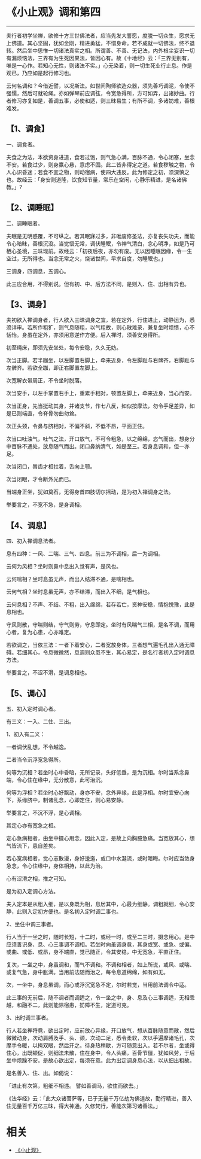 
# 《小止观》调和第四

------

夫行者初学坐禅，欲修十方三世佛法者，应当先发大誓愿，度脱一切众生，愿求无上佛道。其心坚固，犹如金刚，精进勇猛，不惜身命。若不成就一切佛法，终不退转。然后坐中思惟一切诸法真实之相。所谓善、不善、无记法，内外根尘妄识一切有漏烦恼法，三界有为生死因果法，皆因心有。故《十地经》云：「三界无别有，唯是一心作。若知心无性，则诸法不实。」心无染着，则一切生死业行止息。作是观已，乃应如是起行修习也。

云何名调和？今借近譬，以况斯法。如世间陶师欲造众器，须先善巧调泥，令使不强懦，然后可就轮绳。亦如弹琴前应调弦，令宽急得所，方可如弄，出诸妙曲。行者修习亦复如是，善调五事，必使和适，则三昧易生；有所不调，多诸妨难，善根难发。

## 【1、调食】

一、调食者。

夫食之为法，本欲资身进道，食若过饱，则气急心满，百脉不通，令心闭塞，坐念不安。若食过少，则身羸心悬，意虑不固。此二皆非得定之道。若食秽触之物，令人心识昏迷；若食不宜之物，则动宿病，使四大违反。此为修定之初，须深慎之也。故经云：「身安则道隆，饮食知节量，常乐在空闲，心静乐精进，是名诸佛教。」?

## 【2、调睡眠】

二、调睡眠者。

夫眠是无明惑覆，不可纵之。若其眠寐过多，非唯废修圣法，亦复丧失功夫，而能令心暗昧，善根沉没。当觉悟无常，调伏睡眠，令神气清白，念心明净，如是乃可栖心圣境，三昧现前。故经云：「初夜后夜，亦勿有废。无以因睡眠因缘，令一生空过，无所得也。当念无常之火，烧诸世间，早求自度，勿睡眠也。」

三调身，四调息，五调心。

此三应合用，不得别说。但有初、中、后方法不同，是则入、住、出相有异也。

## 【3、调身】

夫初欲入禅调身者，行人欲入三昧调身之宜，若在定外，行住进止，动静运为，悉须详审。若所作粗犷，则气息随粗，以气粗故，则心散难录，兼复坐时烦愦，心不恬怡。身虽在定外，亦须用意逆作方便。后入禅时，须善安身得所。

初至绳床，即须先安坐处，每令安稳，久久无妨。

次当正脚。若半跏坐，以左脚置右脚上，牵来近身，令左脚趾与右髀齐，右脚趾与左髀齐。若欲全跏，即正右脚置左脚上。

次宽解衣带周正，不令坐时脱落。

次当安手，以左手掌置右手上，重累手相对，顿置左脚上，牵来近身，当心而安。

次当正身，先当挺动其身，并诸支节，作七八反，如似按摩法，勿令手足差异，如是已则端直，令脊骨勿曲勿耸。

次正头颈，令鼻与脐相对，不偏不斜，不低不昂，平面正住。

次当口吐浊气，吐气之法，开口放气，不可令粗急，以之绵绵，恣气而出，想身分中百脉不通处，放息随气而出。闭口鼻纳清气，如是至三。若身息调和，但一亦足。

次当闭口，唇齿才相拄着，舌向上颚。

次当闭眼，才令断外光而已。

当端身正坐，犹如奠石，无得身首四肢切尔摇动，是为初入禅调身之法。

举要言之，不宽不急，是身调相。

## 【4、调息】

四、初入禅调息法者。

息有四种：一风、二喘、三气、四息。前三为不调相，后一为调相。

云何为风相？坐时则鼻中息出入觉有声，是风也。

云何喘相？坐时息虽无声，而出入结滞不通，是喘相也。

云何气相？坐时息虽无声，亦不结滞，而出入不细，是气相也。

云何息相？不声、不结、不粗，出入绵绵，若存若亡，资神安稳，情抱悦豫，此是息相也。

守风则散，守喘则结，守气则劳，守息即定。坐时有风喘气三相，是名不调，而用心者，复为心患，心亦难定。

若欲调之，当依三法：一者下着安心，二者宽放身体，三者想气遍毛孔出入通无障碍。若细其心，令息微微然，息调则众患不生，其心易定，是名行者初入定时调息方法。

举要言之，不涩不滑，是调息相也。

## 【5、调心】

五、初入定时调心者。

有三义：一入、二住、三出。

1、初入有二义：

一者调伏乱想，不令越逸。

二者当令沉浮宽急得所。

何等为沉相？若坐时心中昏暗，无所记录，头好低垂，是为沉相。尔时当系念鼻端，令心住在缘中，无分散意，此可治沉。

何等为浮相？若坐时心好飘动，身亦不安，念外异缘，此是浮相。尔时宜安心向下，系缘脐中，制诸乱念，心即定住，则心易安静。

举要言之，不沉不浮，是心调相。

其定心亦有宽急之相。

定心急病相者，由坐中摄心用念，因此入定，是故上向胸臆急痛。当宽放其心，想气皆流下，患自差矣。

若心宽病相者，觉心志散漫，身好逶迤，或口中水涎流，或时暗晦。尔时应当敛身急念，令心住缘中，身体相持，以此为治。

心有涩滑之相，推之可知。

是为初入定调心方法。

夫入定本是从粗入细，是以身既为相，息居其中，心最为细静。调粗就细，令心安静，此则入定初方便也。是名初入定时调二事也。

2、坐住中调三事者。

行人当于一坐之时，随时长短，十二时，或经一时，或至二三时，摄念用心。是中应须善识身、息、心三事调不调相。若坐时向虽调身竟，其身或宽、或急、或偏、或曲、或低、或昂，身不端直，觉已随正，令其安稳，中无宽急，平直正住。

复次，一坐之中，身虽调和，而气不调和。不调和相者，如上所说，或风、或喘、或复气急，身中胀满。当用前法随而治之，每令息道绵绵，如有如无。

次，一坐中，身息虽调，而心或浮沉宽急不定，尔时若觉，当用前法调令中适。

此三事的无前后，随不调者而调适之，令一坐之中，身、息及心三事调适，无相乖越，和融不二，此则能除宿患，妨障不生，定道可克。

3、出时调三事者。

行人若坐禅将竟，欲出定时，应前放心异缘，开口放气，想从百脉随意而散，然后微微动身，次动肩膊及手、头、颈，次动二足，悉令柔软，次以手遍摩诸毛孔，次摩手令暖，以掩双眼，然后开之。待身热稍歇，方可随意出入。若不尔者，坐或得住心，出既顿促，则细法未散，住在身中，令人头痛，百骨节僵，犹如风劳，于后坐中烦躁不安。是故心欲出定，每须在意。此为出定调身息心法，以从细出粗故。

是名善入、住、出。如偈说：

「进止有次第，粗细不相违。
譬如善调马，欲住而欲去。」

《法华经》云：「此大众诸菩萨等，已于无量千万亿劫为佛道故，勤行精进，善入住无量百千万亿三昧，得大神通，久修梵行，善能次第习诸善法。」

# 相关

- [《小止观》](http://www.quanxue.cn/CT_FoJia/XiaoZhiGIndex.html)
